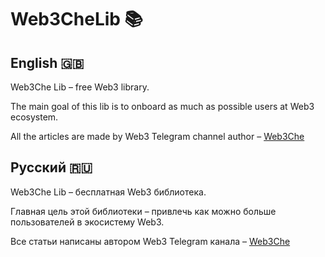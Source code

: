 # Web3CheLib 📚
## English 🇬🇧
Web3Che Lib – free Web3 library. 


The main goal of this lib is to onboard as much as possible users at Web3 ecosystem. 

All the articles are made by Web3 Telegram channel author – [Web3Che](https://t.me/web3che)


## Русский 🇷🇺
Web3Che Lib – бесплатная Web3 библиотека.

Главная цель этой библиотеки – привлечь как можно больше пользователей в экосистему Web3.

Все статьи написаны автором Web3 Telegram канала – [Web3Che](https://t.me/web3che)
